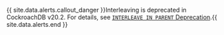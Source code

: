 {{ site.data.alerts.callout_danger }}Interleaving is deprecated in CockroachDB v20.2. For details, see [`INTERLEAVE IN PARENT` Deprecation](interleave-in-parent.html#deprecation).{{ site.data.alerts.end }}